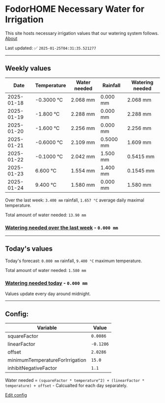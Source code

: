 # FodorHOME Necessary Water for Irrigation

This site hosts necessary irrigation values that our watering system follows. [About](https://github.com/redyau/irrigation)

Last updated: ✅ `2025-01-25T04:31:35.521277`

---

## Weekly values

| Date | Temperature | Water needed | Rainfall | Watering needed |
|-----|-----|-----|-----|-----|
| 2025-01-18 | -0.3000 °C | 2.068 mm | 0.000 mm | 2.068 mm |
| 2025-01-19 | -1.800 °C | 2.288 mm | 0.000 mm | 2.288 mm |
| 2025-01-20 | -1.600 °C | 2.256 mm | 0.000 mm | 2.256 mm |
| 2025-01-21 | -0.6000 °C | 2.109 mm | 0.5000 mm | 1.609 mm |
| 2025-01-22 | -0.1000 °C | 2.042 mm | 1.500 mm | 0.5415 mm |
| 2025-01-23 | 6.600 °C | 1.554 mm | 1.400 mm | 0.1545 mm |
| 2025-01-24 | 9.400 °C | 1.580 mm | 0.000 mm | 1.580 mm |


Over the last week: `3.400 mm` rainfall, `1.657 °C` average daily maximal temperature.

Total amount of water needed: `13.90 mm`

### [Watering needed over the last week](lastweek.txt) - `0.000 mm`

---

## Today's values

Today's forecast: `0.000 mm` rainfall, `9.400 °C` maximum temperature.

Total amount of water needed: `1.580 mm`

### [Watering needed today](today.txt) - `0.000 mm`

Values update every day around midnight.

---

## Config:

| Variable | Value |
|-----|-----|
| squareFactor | `0.0086` |
| linearFactor | `-0.1286` |
| offset | `2.0286` |
| minimumTemperatureForIrrigation | `15.0` |
| inhibitNegativeFactor | `1.1` |

Water needed = `(squareFactor * temperature^2) + (linearFactor * temperature) + offset` - Calcualted for each day separately.

[Edit config](https://github.com/RedyAu/irrigation/edit/main/config.json)
